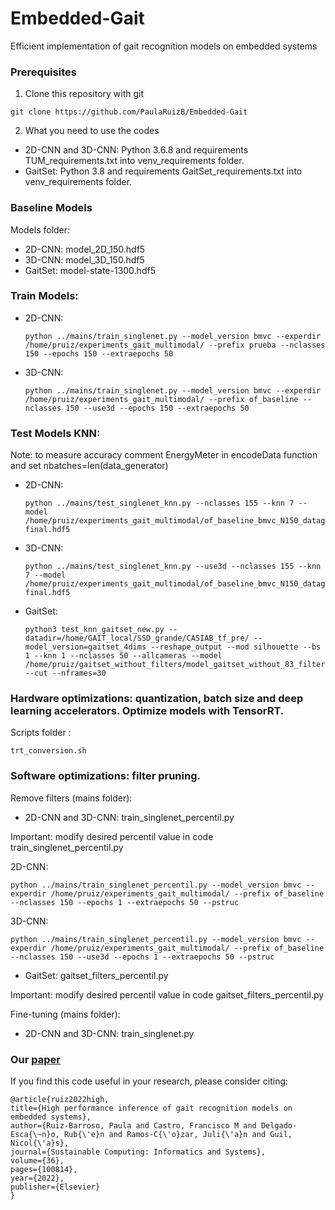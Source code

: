 # Embedded-Gait
 Efficient implementation of gait recognition models on embedded systems
 
### Prerequisites
1. Clone this repository with git
```
git clone https://github.com/PaulaRuizB/Embedded-Gait
```
2. What you need to use the codes 

* 2D-CNN and 3D-CNN: 
Python 3.6.8 and requirements TUM_requirements.txt into venv_requirements folder.
* GaitSet:
Python 3.8 and requirements GaitSet_requirements.txt into venv_requirements folder.

### Baseline Models
Models folder:
* 2D-CNN: model_2D_150.hdf5
* 3D-CNN: model_3D_150.hdf5
* GaitSet: model-state-1300.hdf5 
### Train Models:
* 2D-CNN: 

      python ../mains/train_singlenet.py --model_version bmvc --experdir /home/pruiz/experiments_gait_multimodal/ --prefix prueba --nclasses 150 --epochs 150 --extraepochs 50

* 3D-CNN:

      python ../mains/train_singlenet.py --model_version bmvc --experdir /home/pruiz/experiments_gait_multimodal/ --prefix of_baseline --nclasses 150 --use3d --epochs 150 --extraepochs 50

### Test Models KNN:

Note: to measure accuracy comment EnergyMeter in encodeData function and set nbatches=len(data_generator)

* 2D-CNN: 

      python ../mains/test_singlenet_knn.py --nclasses 155 --knn 7 --model /home/pruiz/experiments_gait_multimodal/of_baseline_bmvc_N150_datagen_of_opSGD_bs150_lr0.010000_dr0.40/model-final.hdf5

* 3D-CNN:
    
      python ../mains/test_singlenet_knn.py --use3d --nclasses 155 --knn 7 --model /home/pruiz/experiments_gait_multimodal/of_baseline_bmvc_N150_datagen_of3D_opSGD_bs150_lr0.010000_dr0.40/model-final.hdf5

* GaitSet:

      python3 test_knn_gaitset_new.py --datadir=/home/GAIT_local/SSD_grande/CASIAB_tf_pre/ --model_version=gaitset_4dims --reshape_output --mod silhouette --bs 1 --knn 1 --nclasses 50 --allcameras --model /home/pruiz/gaitset_without_filters/model_gaitset_without_83_filters_10_14.95.h5 --cut --nframes=30

### Hardware optimizations: quantization, batch size and deep learning accelerators. Optimize models with TensorRT.
Scripts folder :

    trt_conversion.sh
    
### Software optimizations: filter pruning. 
Remove filters (mains folder):
* 2D-CNN and 3D-CNN: train_singlenet_percentil.py
 
Important: modify desired percentil value in code train_singlenet_percentil.py

2D-CNN:

    python ../mains/train_singlenet_percentil.py --model_version bmvc --experdir /home/pruiz/experiments_gait_multimodal/ --prefix of_baseline --nclasses 150 --epochs 1 --extraepochs 50 --pstruc
  
3D-CNN: 

    python ../mains/train_singlenet_percentil.py --model_version bmvc --experdir /home/pruiz/experiments_gait_multimodal/ --prefix of_baseline --nclasses 150 --use3d --epochs 1 --extraepochs 50 --pstruc

* GaitSet: gaitset_filters_percentil.py

Important: modify desired percentil value in code gaitset_filters_percentil.py

Fine-tuning (mains folder):
* 2D-CNN and 3D-CNN: train_singlenet.py

### Our [paper](https://www.sciencedirect.com/science/article/pii/S2210537922001457)

If you find this code useful in your research, please consider citing:

    @article{ruiz2022high,
    title={High performance inference of gait recognition models on embedded systems},
    author={Ruiz-Barroso, Paula and Castro, Francisco M and Delgado-Esca{\~n}o, Rub{\'e}n and Ramos-C{\'o}zar, Juli{\'a}n and Guil, Nicol{\'a}s},
    journal={Sustainable Computing: Informatics and Systems},
    volume={36},
    pages={100814},
    year={2022},
    publisher={Elsevier}
    }

